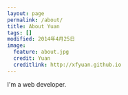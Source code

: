 ```yaml
---
layout: page
permalink: /about/
title: About Yuan
tags: []
modified: 2014年4月25日
image:
  feature: about.jpg
  credit: Yuan
  creditlink: http://xfyuan.github.io
---
```


I'm a web developer.


